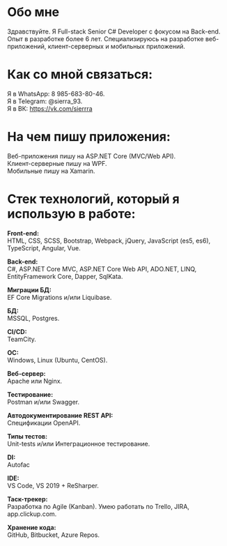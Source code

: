 # Обо мне
Здравствуйте. Я Full-stack Senior C# Developer с фокусом на Back-end. Опыт в разработке более 6 лет. Специализируюсь на разработке веб-приложений, клиент-серверных и мобильных приложений.

# Как со мной связаться:
Я в WhatsApp: 8 985-683-80-46.<br>
Я в Telegram: @sierra_93.<br>
Я в ВК: https://vk.com/sierrra

# На чем пишу приложения:
Веб-приложения пишу на ASP.NET Core (MVC/Web API). <br>
Клиент-серверные пишу на WPF. <br>
Мобильные пишу на Xamarin.

# Стек технологий, который я использую в работе:
<strong>Front-end: </strong> <br>
HTML, CSS, SCSS, Bootstrap, Webpack, jQuery, JavaScript (es5, es6), TypeScript, Angular, Vue. <br>

<strong>Back-end: </strong> <br>
C#, ASP.NET Core MVC, ASP.NET Core Web API, ADO.NET, LINQ, EntityFramework Core, Dapper, SqlKata.

<strong>Миграции БД: </strong> <br>
EF Core Migrations и/или Liquibase.

<strong>БД: </strong> <br>
MSSQL, Postgres.

<strong>CI/CD: </strong> <br>
TeamCity.

<strong>OC: </strong> <br>
Windows, Linux (Ubuntu, CentOS).

<strong>Веб-сервер: </strong> <br>
Apache или Nginx.

<strong>Тестирование: </strong> <br>
Postman и/или Swagger.

<strong>Автодокументирование REST API: </strong> <br>
Спецификации OpenAPI.

<strong>Типы тестов: </strong> <br>
Unit-tests и/или Интеграционное тестирование.

<strong>DI: </strong> <br>
Autofac

<strong>IDE: </strong> <br>
VS Code, VS 2019 + ReSharper.

<strong>Таск-трекер: </strong> <br>
Разработка по Agile (Kanban). Умею работать по Trello, JIRA, app.clickup.com.

<strong>Хранение кода: </strong> <br>
GitHub, Bitbucket, Azure Repos.
